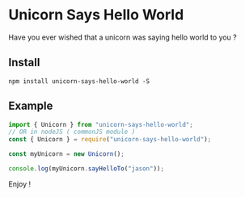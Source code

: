 # Unicorn Says Hello World

Have you ever wished that a unicorn was saying hello world to you ?

## Install

```
npm install unicorn-says-hello-world -S
```

## Example

```ts
import { Unicorn } from "unicorn-says-hello-world";
// OR in nodeJS ( commonJS module )
const { Unicorn } = require("unicorn-says-hello-world");

const myUnicorn = new Unicorn();

console.log(myUnicorn.sayHelloTo("jason"));
```

Enjoy !

